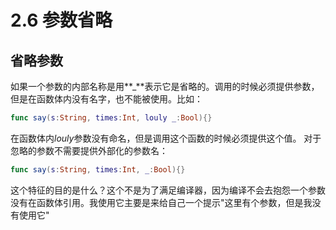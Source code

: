 # 2.6 参数省略

## 省略参数

如果一个参数的内部名称是用**_**表示它是省略的。调用的时候必须提供参数，但是在函数体内没有名字，也不能被使用。比如：
```swift
func say(s:String, times:Int, louly _:Bool){}
```
在函数体内*louly*参数没有命名，但是调用这个函数的时候必须提供这个值。
对于忽略的参数不需要提供外部化的参数名：
```swift
func say(s:String, times:Int, _:Bool){}
```
这个特征的目的是什么？这个不是为了满足编译器，因为编译不会去抱怨一个参数没有在函数体引用。我使用它主要是来给自己一个提示"这里有个参数，但是我没有使用它"

